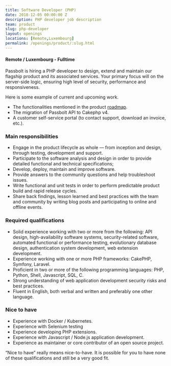 ```yaml
---
title: Software Developer (PHP)
date: 2018-12-05 00:00:00 Z
description: PHP developer job description
team: product
slug: php-developer
layout: openings
locations: [Remote,Luxembourg]
permalink: /openings/product/:slug.html
---
```

#### Remote / Luxembourg - Fulltime

Passbolt is hiring a PHP developer to design, extend and maintain our flagship product and 
its associated services. Your primary focus will on the server-side logic, ensuring 
high level of security, performance and responsiveness.

Here is some example of current and upcoming work.
- The functionalities mentioned in the product [roadmap](https://www.passbolt.com/roadmap).
- The migration of Passbolt API to Cakephp v4.
- A customer self-service portal (to contact support, download an invoice, etc.).

### Main responsibilities

- Engage in the product lifecycle as whole — from inception and design, through testing, development and support.
- Participate to the software analysis and design in order to provide detailed functional and technical specifications;
- Develop, deploy, maintain and improve software.
- Provide answers to the community questions and help troubleshoot issues.
- Write functional and unit tests in order to perform predictable product build and rapid release cycles.
- Share back findings, lesson learned and best practices with the team and community by writing blog posts and participating to online and offline events.

### Required qualifications

- Solid experience working with two or more from the following: API design, high-availability software systems, security-related software, automated functional or performance testing, evolutionary database design, authentication system development, web extension development.
- Experience working with one or more PHP frameworks: CakePHP, Symfony, Laravel.
- Proficient in two or more of the following programming languages: PHP, Python, Shell, Javascript, SQL, C.
- Strong understanding of web application development security risks and best practices.
- Fluent in English, both verbal and written and preferably one other language.

### Nice to have

- Experience with Docker / Kubernetes.
- Experience with Selenium testing
- Experience developing PHP extensions.
- Experience with Javascript / Node.js application development. 
- Experience as maintainer or core contributor of an open source project.

“Nice to have” really means nice-to-have. It is possible for you to have none of these
qualifications and still be a very good fit.